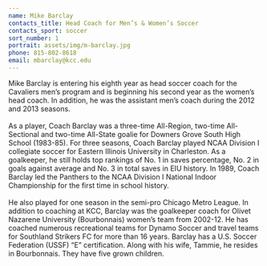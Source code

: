 ```yaml
---
name: Mike Barclay
contacts_title: Head Coach for Men’s & Women’s Soccer
contacts_sport: soccer
sort_number: 1
portrait: assets/img/m-barclay.jpg
phone: 815‑802‑8618
email: mbarclay@kcc.edu
---
```


Mike Barclay is entering his eighth year as head soccer coach for the Cavaliers men’s program and is beginning his second year as the women’s head coach. In addition, he was the assistant men’s coach during the 2012 and 2013 seasons.<br><br>As a player, Coach Barclay was a three-time All-Region, two-time All-Sectional and two-time All-State goalie for Downers Grove South High School (1983-85). For three seasons, Coach Barclay played NCAA Division I collegiate soccer for Eastern Illinois University in Charleston. As a goalkeeper, he still holds top rankings of No. 1 in saves percentage, No. 2 in goals against average and No. 3 in total saves in EIU history. In 1989, Coach Barclay led the Panthers to the NCAA Division I National Indoor Championship for the first time in school history.<br><br>He also played for one season in the semi-pro Chicago Metro League. In addition to coaching at KCC, Barclay was the goalkeeper coach for Olivet Nazarene University (Bourbonnais) women’s team from 2002-12. He has coached numerous recreational teams for Dynamo Soccer and travel teams for Southland Strikers FC for more than 16 years. Barclay has a U.S. Soccer Federation (USSF) “E” certification. Along with his wife, Tammie, he resides in Bourbonnais. They have five grown children.
